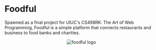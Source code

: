 # Foodful

Spawned as a final project for UIUC's CS498RK: The Art of Web Programming, Foodful is a simple platform that connects restaurants and business to food banks and charities.

<p align="center">
  <img src="https://cloud.githubusercontent.com/assets/8813763/20730474/c8dbe4c8-b64b-11e6-95de-b8d14f91bd46.png?raw=true" alt="foodful logo"/>
</p>
